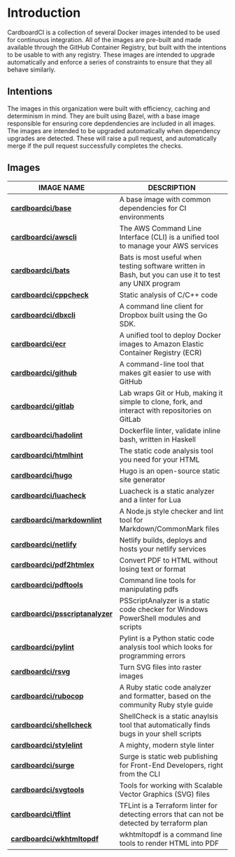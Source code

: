 # Introduction

CardboardCI is a collection of several Docker images intended to be used for continuous integration. All of the images are pre-built and made available through the GitHub Container Registry, but built with the intentions to be usable to with any registry. These images are intended to upgrade automatically and enforce a series of constraints to ensure that they all behave similarly.

## Intentions

The images in this organization were built with efficiency, caching and determinism in mind. They are built using Bazel, with a base image responsible for ensuring core depdendencies are included in all images. The images are intended to be upgraded automatically when dependency upgrades are detected. These will raise a pull request, and automatically merge if the pull request successfully completes the checks.

## Images

| IMAGE NAME                                                  | DESCRIPTION                                                                                            |
| ----------------------------------------------------------- | ------------------------------------------------------------------------------------------------------ |
| [**cardboardci/base**](images/base)                         | A base image with common dependencies for CI environments                                              |
| [**cardboardci/awscli**](images/awscli)                     | The AWS Command Line Interface (CLI) is a unified tool to manage your AWS services                     |
| [**cardboardci/bats**](images/bats)                         | Bats is most useful when testing software written in Bash, but you can use it to test any UNIX program |
| [**cardboardci/cppcheck**](images/cppcheck)                 | Static analysis of C/C++ code                                                                          |
| [**cardboardci/dbxcli**](images/dbxcli)                     | A command line client for Dropbox built using the Go SDK.                                              |
| [**cardboardci/ecr**](images/ecr)                           | A unified tool to deploy Docker images to Amazon Elastic Container Registry (ECR)                      |
| [**cardboardci/github**](images/github)                     | A command-line tool that makes git easier to use with GitHub                                           |
| [**cardboardci/gitlab**](images/gitlab)                     | Lab wraps Git or Hub, making it simple to clone, fork, and interact with repositories on GitLab        |
| [**cardboardci/hadolint**](images/hadolint)                 | Dockerfile linter, validate inline bash, written in Haskell                                            |
| [**cardboardci/htmlhint**](images/htmlhint)                 | The static code analysis tool you need for your HTML                                                   |
| [**cardboardci/hugo**](images/hugo)                         | Hugo is an open-source static site generator                                                           |
| [**cardboardci/luacheck**](images/luacheck)                 | Luacheck is a static analyzer and a linter for Lua                                                     |
| [**cardboardci/markdownlint**](images/markdownlint)         | A Node.js style checker and lint tool for Markdown/CommonMark files                                    |
| [**cardboardci/netlify**](images/netlify)                   | Netlify builds, deploys and hosts your netlify services                                                |
| [**cardboardci/pdf2htmlex**](images/pdf2htmlex)             | Convert PDF to HTML without losing text or format                                                      |
| [**cardboardci/pdftools**](images/pdftools)                 | Command line tools for manipulating pdfs                                                               |
| [**cardboardci/psscriptanalyzer**](images/psscriptanalyzer) | PSScriptAnalyzer is a static code checker for Windows PowerShell modules and scripts                   |
| [**cardboardci/pylint**](images/pylint)                     | Pylint is a Python static code analysis tool which looks for programming errors                        |
| [**cardboardci/rsvg**](images/rsvg)                         | Turn SVG files into raster images                                                                      |
| [**cardboardci/rubocop**](images/rubocop)                   | A Ruby static code analyzer and formatter, based on the community Ruby style guide                     |
| [**cardboardci/shellcheck**](images/shellcheck)             | ShellCheck is a static anaylsis tool that automatically finds bugs in your shell scripts               |
| [**cardboardci/stylelint**](images/stylelint)               | A mighty, modern style linter                                                                          |
| [**cardboardci/surge**](images/surge)                       | Surge is static web publishing for Front-End Developers, right from the CLI                            |
| [**cardboardci/svgtools**](images/svgtools)                 | Tools for working with Scalable Vector Graphics (SVG) files                                            |
| [**cardboardci/tflint**](images/tflint)                     | TFLint is a Terraform linter for detecting errors that can not be detected by terraform plan           |
| [**cardboardci/wkhtmltopdf**](images/wkhtmltopdf)           | wkhtmltopdf is a command line tools to render HTML into PDF                                            |
